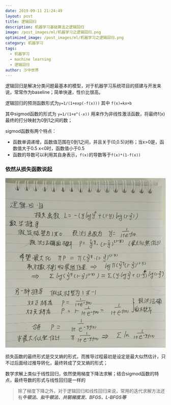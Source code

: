 ```yaml
---
date: 2019-09-11 21:24:49
layout: post
title: 逻辑回归
description: 机器学习基础算法之逻辑回归
image: /post_images/ml/机器学习之逻辑回归.png
optimized_image: /post_images/ml/机器学习之逻辑回归.png
category: 机器学习
tags:
  - 机器学习
  - machine learning
  - 逻辑回归
author: 沙中世界
---
```


逻辑回归是解决分类问题最基本的模型，对于机器学习系统项目的搭建与开发来说，常常作为baseline；简单快速，性价比很高。

逻辑回归的预测函数形式为```y=1/(1+exp(-f(x)))``` 其中 ```f(x)=kx+b```

其中sigmod函数的形式为 ```y=1/(1+e^(-x))```  用来作为非线性激活函数，将最终f(x)最终的打分映射为0到1之间的数；

sigmod函数有两个特点：
- 函数单调递增，函数值范围在0到1之间，并且关于(0,0.5)对称；当x>0是，函数值大于0.5 x<0时，函数值小于0.5
- 函数的导数可以利用其自身表示，```f(x)```的导数等于```f(x)*(1-f(x))```

### 依然从损失函数说起 ###
![损失函数](/my_docs/ml/images/3-1.jpg)

损失函数的最终形式是交叉熵的形式，而推导过程最初是设定是最大似然估计，只不过后面经过推导转化，最终转成了交叉熵的形式；

数学求解上类似于线性回归，依然使用梯度下降法求解；结合sigmod函数的特点，最终导数的形式与线性回归是一样的

>除了梯度下降之外，对于逻辑回归和线性回归来说，常用的迭代求解方法还有***牛顿法、拟牛顿法、共轭梯度发、BFGS、L-BFGS等***
